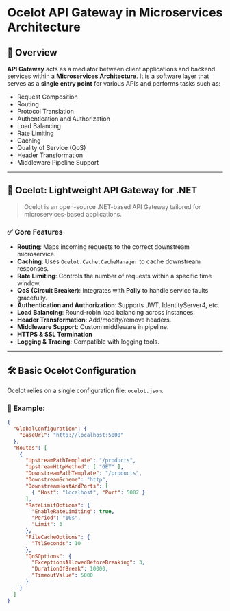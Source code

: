 # Ocelot API Gateway in Microservices Architecture

## 🧩 Overview

**API Gateway** acts as a mediator between client applications and backend services within a **Microservices Architecture**. It is a software layer that serves as a **single entry point** for various APIs and performs tasks such as:

- Request Composition  
- Routing  
- Protocol Translation  
- Authentication and Authorization  
- Load Balancing  
- Rate Limiting  
- Caching  
- Quality of Service (QoS)  
- Header Transformation  
- Middleware Pipeline Support  

---

## 🚀 Ocelot: Lightweight API Gateway for .NET

> Ocelot is an open-source .NET-based API Gateway tailored for microservices-based applications.

### ✅ Core Features

- **Routing**: Maps incoming requests to the correct downstream microservice.
- **Caching**: Uses `Ocelot.Cache.CacheManager` to cache downstream responses.
- **Rate Limiting**: Controls the number of requests within a specific time window.
- **QoS (Circuit Breaker)**: Integrates with **Polly** to handle service faults gracefully.
- **Authentication and Authorization**: Supports JWT, IdentityServer4, etc.
- **Load Balancing**: Round-robin load balancing across instances.
- **Header Transformation**: Add/modify/remove headers.
- **Middleware Support**: Custom middleware in pipeline.
- **HTTPS & SSL Termination**
- **Logging & Tracing**: Compatible with logging tools.

---

## 🛠 Basic Ocelot Configuration

Ocelot relies on a single configuration file: `ocelot.json`.

### 🧾 Example:

```json
{
  "GlobalConfiguration": {
    "BaseUrl": "http://localhost:5000"
  },
  "Routes": [
    {
      "UpstreamPathTemplate": "/products",
      "UpstreamHttpMethod": [ "GET" ],
      "DownstreamPathTemplate": "/products",
      "DownstreamScheme": "http",
      "DownstreamHostAndPorts": [
        { "Host": "localhost", "Port": 5002 }
      ],
      "RateLimitOptions": {
        "EnableRateLimiting": true,
        "Period": "10s",
        "Limit": 3
      },
      "FileCacheOptions": {
        "TtlSeconds": 10
      },
      "QoSOptions": {
        "ExceptionsAllowedBeforeBreaking": 3,
        "DurationOfBreak": 10000,
        "TimeoutValue": 5000
      }
    }
  ]
}
